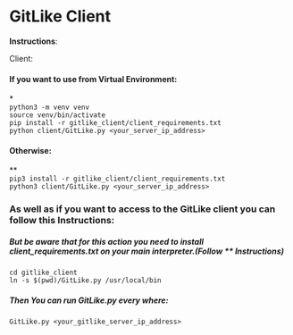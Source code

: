 # GitLike Client

**Instructions**:

Client:<br>
#### If you want to use from Virtual Environment:<br>
*<br>
`python3 -m venv venv`<br>
`source venv/bin/activate`<br>
`pip install -r gitlike_client/client_requirements.txt`<br>
`python client/GitLike.py <your_server_ip_address>`<br>

#### Otherwise:<br>
**<br>
`pip3 install -r gitlike_client/client_requirements.txt`<br>
`python3 client/GitLike.py <your_server_ip_address>`<br>

### As well as if you want to access to the GitLike client you can follow this Instructions: <br>
##### But be aware that for this action you need to install client_requirements.txt on your main interpreter.(Follow ** Instructions)
`cd gitlike_client`<br>
`ln -s $(pwd)/GitLike.py /usr/local/bin`<br>
##### Then You can run GitLike.py every where:
`GitLike.py <your_gitlike_server_ip_address>`
